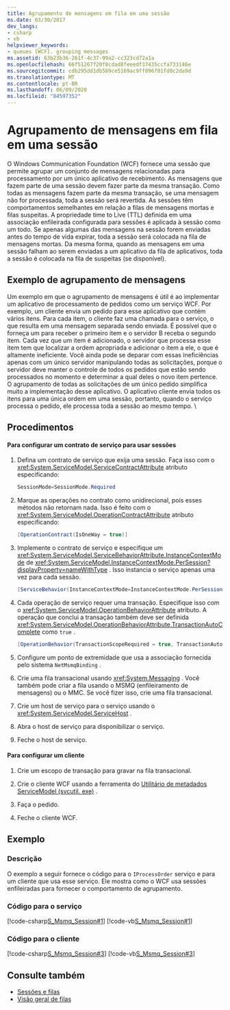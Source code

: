 ```yaml
---
title: Agrupamento de mensagens em fila em uma sessão
ms.date: 03/30/2017
dev_langs:
- csharp
- vb
helpviewer_keywords:
- queues [WCF]. grouping messages
ms.assetid: 63b23b36-261f-4c37-99a2-cc323cd72a1a
ms.openlocfilehash: 66f51267f20f8cdad8feeedf37435ccfa733146e
ms.sourcegitcommit: cdb295dd1db589ce5169ac9ff096f01fd0c2da9d
ms.translationtype: MT
ms.contentlocale: pt-BR
ms.lasthandoff: 06/09/2020
ms.locfileid: "84597352"
---
```

# <a name="grouping-queued-messages-in-a-session"></a>Agrupamento de mensagens em fila em uma sessão
O Windows Communication Foundation (WCF) fornece uma sessão que permite agrupar um conjunto de mensagens relacionadas para processamento por um único aplicativo de recebimento. As mensagens que fazem parte de uma sessão devem fazer parte da mesma transação. Como todas as mensagens fazem parte da mesma transação, se uma mensagem não for processada, toda a sessão será revertida. As sessões têm comportamentos semelhantes em relação a filas de mensagens mortas e filas suspeitas. A propriedade time to Live (TTL) definida em uma associação enfileirada configurada para sessões é aplicada à sessão como um todo. Se apenas algumas das mensagens na sessão forem enviadas antes do tempo de vida expirar, toda a sessão será colocada na fila de mensagens mortas. Da mesma forma, quando as mensagens em uma sessão falham ao serem enviadas a um aplicativo da fila de aplicativos, toda a sessão é colocada na fila de suspeitas (se disponível).  
  
## <a name="message-grouping-example"></a>Exemplo de agrupamento de mensagens  
 Um exemplo em que o agrupamento de mensagens é útil é ao implementar um aplicativo de processamento de pedidos como um serviço WCF. Por exemplo, um cliente envia um pedido para esse aplicativo que contém vários itens. Para cada item, o cliente faz uma chamada para o serviço, o que resulta em uma mensagem separada sendo enviada. É possível que o forneça um para receber o primeiro item e o servidor B receba o segundo item. Cada vez que um item é adicionado, o servidor que processa esse item tem que localizar a ordem apropriada e adicionar o item a ele, o que é altamente ineficiente. Você ainda pode se deparar com essas ineficiências apenas com um único servidor manipulando todas as solicitações, porque o servidor deve manter o controle de todos os pedidos que estão sendo processados no momento e determinar a qual deles o novo item pertence. O agrupamento de todas as solicitações de um único pedido simplifica muito a implementação desse aplicativo. O aplicativo cliente envia todos os itens para uma única ordem em uma sessão, portanto, quando o serviço processa o pedido, ele processa toda a sessão ao mesmo tempo. \  
  
## <a name="procedures"></a>Procedimentos  
  
#### <a name="to-set-up-a-service-contract-to-use-sessions"></a>Para configurar um contrato de serviço para usar sessões  
  
1. Defina um contrato de serviço que exija uma sessão. Faça isso com o <xref:System.ServiceModel.ServiceContractAttribute> atributo especificando:  
  
    ```csharp
    SessionMode=SessionMode.Required  
    ```  
  
2. Marque as operações no contrato como unidirecional, pois esses métodos não retornam nada. Isso é feito com o <xref:System.ServiceModel.OperationContractAttribute> atributo especificando:  
  
    ```csharp  
    [OperationContract(IsOneWay = true)]  
    ```  
  
3. Implemente o contrato de serviço e especifique um <xref:System.ServiceModel.ServiceBehaviorAttribute.InstanceContextMode> de <xref:System.ServiceModel.InstanceContextMode.PerSession?displayProperty=nameWithType> . Isso instancia o serviço apenas uma vez para cada sessão.  
  
    ```csharp  
    [ServiceBehavior(InstanceContextMode=InstanceContextMode.PerSession)]  
    ```  
  
4. Cada operação de serviço requer uma transação. Especifique isso com o <xref:System.ServiceModel.OperationBehaviorAttribute> atributo. A operação que conclui a transação também deve ser definida <xref:System.ServiceModel.OperationBehaviorAttribute.TransactionAutoComplete> como `true` .  
  
    ```csharp  
    [OperationBehavior(TransactionScopeRequired = true, TransactionAutoComplete = true)]
    ```  
  
5. Configure um ponto de extremidade que usa a associação fornecida pelo sistema `NetMsmqBinding` .  
  
6. Crie uma fila transacional usando <xref:System.Messaging> . Você também pode criar a fila usando o MSMQ (enfileiramento de mensagens) ou o MMC. Se você fizer isso, crie uma fila transacional.  
  
7. Crie um host de serviço para o serviço usando o <xref:System.ServiceModel.ServiceHost> .  
  
8. Abra o host de serviço para disponibilizar o serviço.  
  
9. Feche o host de serviço.  
  
#### <a name="to-set-up-a-client"></a>Para configurar um cliente  
  
1. Crie um escopo de transação para gravar na fila transacional.  
  
2. Crie o cliente WCF usando a ferramenta do [Utilitário de metadados ServiceModel (svcutil. exe)](../servicemodel-metadata-utility-tool-svcutil-exe.md) .  
  
3. Faça o pedido.  
  
4. Feche o cliente WCF.  
  
## <a name="example"></a>Exemplo  
  
### <a name="description"></a>Descrição  
 O exemplo a seguir fornece o código para o `IProcessOrder` serviço e para um cliente que usa esse serviço. Ele mostra como o WCF usa sessões enfileiradas para fornecer o comportamento de agrupamento.  
  
### <a name="code-for-the-service"></a>Código para o serviço  
 [!code-csharp[S_Msmq_Session#1](../../../../samples/snippets/csharp/VS_Snippets_CFX/s_msmq_session/cs/service.cs#1)]
 [!code-vb[S_Msmq_Session#1](../../../../samples/snippets/visualbasic/VS_Snippets_CFX/s_msmq_session/vb/service.vb#1)]  

### <a name="code-for-the-client"></a>Código para o cliente  
 [!code-csharp[S_Msmq_Session#3](../../../../samples/snippets/csharp/VS_Snippets_CFX/s_msmq_session/cs/client.cs#3)]
 [!code-vb[S_Msmq_Session#3](../../../../samples/snippets/visualbasic/VS_Snippets_CFX/s_msmq_session/vb/client.vb#3)]  

## <a name="see-also"></a>Consulte também

- [Sessões e filas](../samples/sessions-and-queues.md)
- [Visão geral de filas](queues-overview.md)
